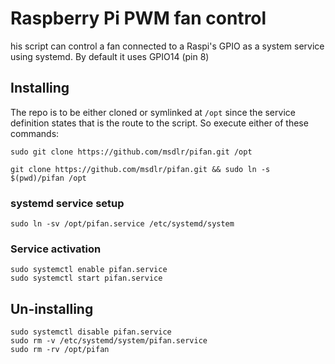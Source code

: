 # Raspberry Pi PWM fan control
his script can control a fan connected to a Raspi's GPIO as a system service using systemd. By default it uses GPIO14 (pin 8)

## Installing
The repo is to be either cloned or symlinked at ``` /opt ``` since the service definition states that is the route to the script. So execute either of these commands:

```
sudo git clone https://github.com/msdlr/pifan.git /opt
```
```
git clone https://github.com/msdlr/pifan.git && sudo ln -s $(pwd)/pifan /opt
```
### systemd service setup
```
sudo ln -sv /opt/pifan.service /etc/systemd/system
```
### Service activation
```
sudo systemctl enable pifan.service
sudo systemctl start pifan.service
```
## Un-installing
```
sudo systemctl disable pifan.service
sudo rm -v /etc/systemd/system/pifan.service
sudo rm -rv /opt/pifan
```
